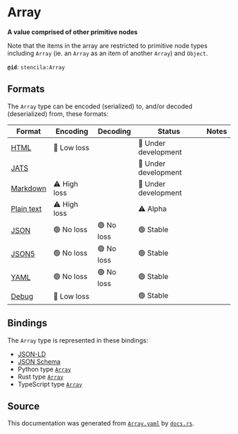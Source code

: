 # Array

**A value comprised of other primitive nodes**

Note that the items in the array are restricted to primitive node
types including `Array` (ie. an `Array` as an item of another `Array`) and `Object`.


**`@id`**: `stencila:Array`

## Formats

The `Array` type can be encoded (serialized) to, and/or decoded (deserialized) from, these formats:

| Format                                                                                        | Encoding         | Decoding     | Status                 | Notes |
| --------------------------------------------------------------------------------------------- | ---------------- | ------------ | ---------------------- | ----- |
| [HTML](https://github.com/stencila/stencila/blob/main/docs/reference/formats/html.md)         | 🔷 Low loss       |              | 🚧 Under development    |       |
| [JATS](https://github.com/stencila/stencila/blob/main/docs/reference/formats/jats.md)         |                  |              | 🚧 Under development    |       |
| [Markdown](https://github.com/stencila/stencila/blob/main/docs/reference/formats/markdown.md) | ⚠️ High loss     |              | 🚧 Under development    |       |
| [Plain text](https://github.com/stencila/stencila/blob/main/docs/reference/formats/text.md)   | ⚠️ High loss     |              | ⚠️ Alpha               |       |
| [JSON](https://github.com/stencila/stencila/blob/main/docs/reference/formats/json.md)         | 🟢 No loss        | 🟢 No loss    | 🟢 Stable               |       |
| [JSON5](https://github.com/stencila/stencila/blob/main/docs/reference/formats/json5.md)       | 🟢 No loss        | 🟢 No loss    | 🟢 Stable               |       |
| [YAML](https://github.com/stencila/stencila/blob/main/docs/reference/formats/yaml.md)         | 🟢 No loss        | 🟢 No loss    | 🟢 Stable               |       |
| [Debug](https://github.com/stencila/stencila/blob/main/docs/reference/formats/debug.md)       | 🔷 Low loss       |              | 🟢 Stable               |       |

## Bindings

The `Array` type is represented in these bindings:

- [JSON-LD](https://stencila.dev/Array.jsonld)
- [JSON Schema](https://stencila.dev/Array.schema.json)
- Python type [`Array`](https://github.com/stencila/stencila/blob/main/python/stencila/types/array.py)
- Rust type [`Array`](https://github.com/stencila/stencila/blob/main/rust/schema/src/types/array.rs)
- TypeScript type [`Array`](https://github.com/stencila/stencila/blob/main/typescript/src/types/Array.ts)

## Source

This documentation was generated from [`Array.yaml`](https://github.com/stencila/stencila/blob/main/schema/Array.yaml) by [`docs.rs`](https://github.com/stencila/stencila/blob/main/rust/schema-gen/src/docs.rs).
